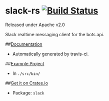 slack-rs [![Build Status](https://travis-ci.org/BenTheElder/slack-rs.svg?branch=master)](https://travis-ci.org/BenTheElder/slack-rs)
========================

Released under Apache v2.0

Slack realtime messaging client for the bots api.

##[Documentation](https://bentheelder.github.io/slack-rs)
  - Automatically generated by travis-ci.

##[Example Project](https://github.com/BenTheElder/slack-rs/blob/master/src/bin/slack_example.rs)
  - In `./src/bin/`

##[Get it on Crates.io](https://crates.io/crates/slack)
 - Package: `slack`
